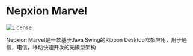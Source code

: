 # Nepxion Marvel
[![License](https://img.shields.io/badge/License-Apache%202.0-blue.svg)](https://github.com/Nepxion/Marvel/blob/master/LICENSE)

Nepxion Marvel是一款基于Java Swing的Ribbon Desktop框架应用，用于通信，电信，移动快速开发的元模型架构